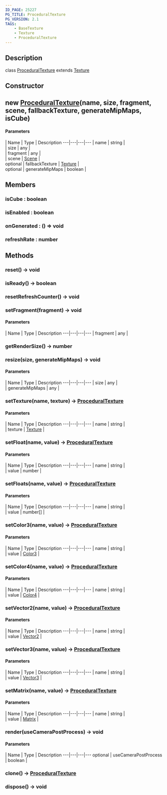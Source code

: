 ```yaml
---
ID_PAGE: 25227
PG_TITLE: ProceduralTexture
PG_VERSION: 2.1
TAGS:
    - BaseTexture
    - Texture
    - ProceduralTexture
---
```

## Description

class [ProceduralTexture](/classes/3.0/ProceduralTexture) extends [Texture](/classes/3.0/Texture)



## Constructor

## new [ProceduralTexture](/classes/3.0/ProceduralTexture)(name, size, fragment, scene, fallbackTexture, generateMipMaps, isCube)



#### Parameters
 | Name | Type | Description
---|---|---|---
 | name | string |      
 | size | any |      
 | fragment | any |      
 | scene | [Scene](/classes/3.0/Scene) |      
optional | fallbackTexture | [Texture](/classes/3.0/Texture) |      
optional | generateMipMaps | boolean |      
## Members

### isCube : boolean



### isEnabled : boolean



### onGenerated : () =&gt; void



### refreshRate : number



## Methods

### reset() &rarr; void


### isReady() &rarr; boolean


### resetRefreshCounter() &rarr; void


### setFragment(fragment) &rarr; void



#### Parameters
 | Name | Type | Description
---|---|---|---
 | fragment | any |      

### getRenderSize() &rarr; number


### resize(size, generateMipMaps) &rarr; void



#### Parameters
 | Name | Type | Description
---|---|---|---
 | size | any |      
 | generateMipMaps | any |      
### setTexture(name, texture) &rarr; [ProceduralTexture](/classes/3.0/ProceduralTexture)



#### Parameters
 | Name | Type | Description
---|---|---|---
 | name | string |      
 | texture | [Texture](/classes/3.0/Texture) |      
### setFloat(name, value) &rarr; [ProceduralTexture](/classes/3.0/ProceduralTexture)



#### Parameters
 | Name | Type | Description
---|---|---|---
 | name | string |      
 | value | number |      
### setFloats(name, value) &rarr; [ProceduralTexture](/classes/3.0/ProceduralTexture)



#### Parameters
 | Name | Type | Description
---|---|---|---
 | name | string |      
 | value | number[] |      
### setColor3(name, value) &rarr; [ProceduralTexture](/classes/3.0/ProceduralTexture)



#### Parameters
 | Name | Type | Description
---|---|---|---
 | name | string |      
 | value | [Color3](/classes/3.0/Color3) |      
### setColor4(name, value) &rarr; [ProceduralTexture](/classes/3.0/ProceduralTexture)



#### Parameters
 | Name | Type | Description
---|---|---|---
 | name | string |      
 | value | [Color4](/classes/3.0/Color4) |      
### setVector2(name, value) &rarr; [ProceduralTexture](/classes/3.0/ProceduralTexture)



#### Parameters
 | Name | Type | Description
---|---|---|---
 | name | string |      
 | value | [Vector2](/classes/3.0/Vector2) |      
### setVector3(name, value) &rarr; [ProceduralTexture](/classes/3.0/ProceduralTexture)



#### Parameters
 | Name | Type | Description
---|---|---|---
 | name | string |      
 | value | [Vector3](/classes/3.0/Vector3) |      
### setMatrix(name, value) &rarr; [ProceduralTexture](/classes/3.0/ProceduralTexture)



#### Parameters
 | Name | Type | Description
---|---|---|---
 | name | string |      
 | value | [Matrix](/classes/3.0/Matrix) |      
### render(useCameraPostProcess) &rarr; void



#### Parameters
 | Name | Type | Description
---|---|---|---
optional | useCameraPostProcess | boolean |      

### clone() &rarr; [ProceduralTexture](/classes/3.0/ProceduralTexture)


### dispose() &rarr; void


